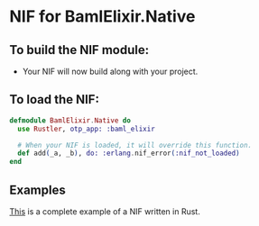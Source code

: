 # NIF for BamlElixir.Native

## To build the NIF module:

- Your NIF will now build along with your project.

## To load the NIF:

```elixir
defmodule BamlElixir.Native do
  use Rustler, otp_app: :baml_elixir

  # When your NIF is loaded, it will override this function.
  def add(_a, _b), do: :erlang.nif_error(:nif_not_loaded)
end
```

## Examples

[This](https://github.com/rusterlium/NifIo) is a complete example of a NIF written in Rust.
